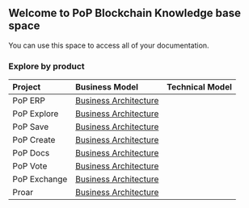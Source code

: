 ## Welcome to PoP Blockchain Knowledge base space

You can use this space to access all of your documentation.

### Explore by product

Project | Business Model | Technical Model |
:--------- | :------ | :------ | 
PoP ERP | [Business Architecture](https://pop-blockchain.github.io/PoPERP/BusinessArchitecture/index.html#list) | |
PoP Explore | [Business Architecture](https://pop-blockchain.github.io/PoPExplore/BusinessArchitecture/index.html#list) | |
PoP Save | [Business Architecture](https://pop-blockchain.github.io/PoPSave/BusinessArchitecture/index.html#list) | |
PoP Create | [Business Architecture](https://pop-blockchain.github.io/PoPCreate/BusinessArchitecture/index.html#list) | |
PoP Docs | [Business Architecture](https://pop-blockchain.github.io/PoPDocs/BusinessArchitecture/index.html#list) | |
PoP Vote | [Business Architecture](https://pop-blockchain.github.io/PoPVote/BusinessArchitecture/index.html#list) | |
PoP Exchange | [Business Architecture](https://pop-blockchain.github.io/PoPExchange/BusinessArchitecture/index.html#list) | |
Proar | [Business Architecture](https://pop-blockchain.github.io/Proar/BusinessArchitecture/index.html#list) | |